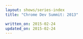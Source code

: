 ```yaml
---
layout: shows/series-index
title: "Chrome Dev Summit: 2013"

written_on: 2015-02-24
updated_on: 2015-02-24
---
```


<!-- Playlist: https://www.youtube.com/playlist?list=PLOU2XLYxmsIJblRBPqrwisutm3dxoa43P -->
